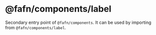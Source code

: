 # @fafn/components/label

Secondary entry point of `@fafn/components`. It can be used by importing from `@fafn/components/label`.
